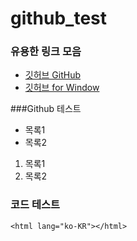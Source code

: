 github_test
===========

### 유용한 링크 모음

* [깃허브 GitHub](http://github.com)
* [깃허브 for Window](http://windows.github.com)


###Github 테스트

* 목록1
* 목록2

1. 목록1
2. 목록2

### 코드 테스트

```
<html lang="ko-KR"></html>

```
